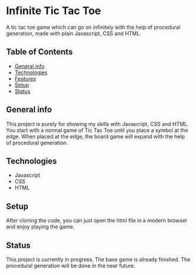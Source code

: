 # Infinite Tic Tac Toe
A tic tac toe game which can go on infinitely with the help of procedural generation, made with plain Javascript, CSS and HTML.

## Table of Contents
* [General info](#general-info)
* [Technologies](#technologies)
* [Features](#features)
* [Setup](#setup)
* [Status](#status)

## General info
This project is purely for showing my skills with Javascript, CSS and HTML. You start with a normal game of Tic Tac Toe until you place a symbol at the edge. When placed at the edge, the board game will expand with the help of procedural generation.

## Technologies
- Javascript
- CSS
- HTML

## Setup
After cloning the code, you can just open the html file in a modern browser and enjoy playing the game.

## Status
This project is currently in progress. The base game is already finished. The procedural generation will be done in the near future.
